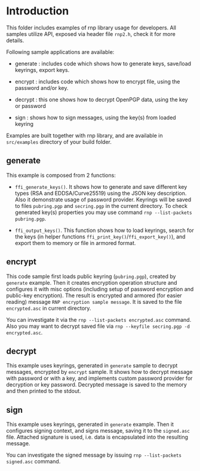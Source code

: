 # Introduction

This folder includes examples of rnp library usage for developers.
All samples utilize API, exposed via header file `rnp2.h`, check it for more details.

Following sample applications are available:

* generate : includes code which shows how to generate keys, save/load keyrings, export keys.

* encrypt : includes code which shows how to encrypt file, using the password and/or key.

* decrypt : this one shows how to decrypt OpenPGP data, using the key or password

* sign : shows how to sign messages, using the key(s) from loaded keyring

Examples are built together with rnp library, and are available in `src/examples` directory of your build folder.

## generate

This example is composed from 2 functions:
 * `ffi_generate_keys()`. It shows how to generate and save different key types (RSA and EDDSA/Curve25519) using the JSON key description. Also it demonstrate usage of password provider. Keyrings will be saved to files `pubring.pgp` and `secring.pgp` in the current directory.
 To check generated key(s) properties you may use command `rnp --list-packets pubring.pgp`.

 * `ffi_output_keys()`. This function shows how to load keyrings, search for the keys (in helper functions `ffi_print_key()`/`ffi_export_key()`), and export them to memory or file in armored format.

## encrypt

This code sample first loads public keyring (`pubring.pgp`), created by `generate` example. Then it creates encryption operation structure and configures it with misc options (including setup of password encryption and public-key encryption).
The result is encrypted and armored (for easier reading) message `RNP encryption sample message`.
It is saved to the file `encrypted.asc` in current directory.

You can investigate it via the `rnp --list-packets encrypted.asc` command.
Also you may want to decrypt saved file via `rnp --keyfile secring.pgp -d encrypted.asc`.

## decrypt

This example uses keyrings, generated in `generate` sample to decrypt messages, encrypted by `encrypt` sample.
It shows how to decrypt message with password or with a key, and implements custom password provider for decryption or key password.
Decrypted message is saved to the memory and then printed to the stdout.

## sign

This example uses keyrings, generated in `generate` example. Then it configures signing context, and signs message, saving it to the `signed.asc` file.
Attached signature is used, i.e. data is encapsulated into the resulting message.

You can investigate the signed message by issuing `rnp --list-packets signed.asc` command.

